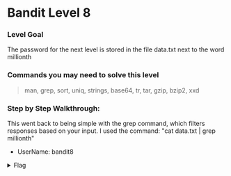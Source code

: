 # Bandit Level 8

### Level Goal
The password for the next level is stored in the file data.txt next to the word millionth

### Commands you may need to solve this level
> man, grep, sort, uniq, strings, base64, tr, tar, gzip, bzip2, xxd

### Step by Step Walkthrough:
This went back to being simple with the grep command, which filters responses based on your input. I used the command: "cat data.txt | grep millionth"


* UserName: bandit8

<details><summary>Flag</summary>
    <pre>
    pwd: dfwvzFQi4mU0wfNbFOe9RoWskMLg7eEc
    </pre>
   </details>